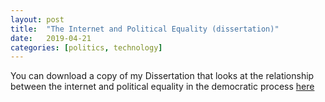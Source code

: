 ```yaml
---
layout: post
title:  "The Internet and Political Equality (dissertation)"
date:   2019-04-21
categories: [politics, technology]
---
```


You can download a copy of my Dissertation that looks at the relationship between the internet and political equality in the democratic process <a href="/final-copy.pdf" download>here</a>
